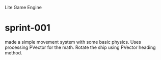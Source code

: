 Lite Game Engine

# sprint-001
made a simple movement system with some basic physics. 
Uses processing PVector for the math.
Rotate the ship using PVector heading method.